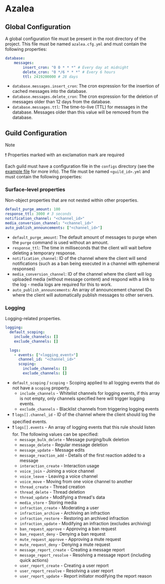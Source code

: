 # Azalea

## Global Configuration

A global configuration file must be present in the root directory of the project. This file must be named `azalea.cfg.yml` and must contain the following properties:

```yaml
database:
    messages:
        insert_cron: "0 0 * * *" # Every day at midnight
        delete_cron: "0 */6 * * *" # Every 6 hours
        ttl: 2419200000 # 28 days
```

* `database.messages.insert_cron`: The cron expression for the insertion of cached messages into the database.
* `database.messages.delete_cron`: The cron expression for the deletion of messages older than 12 days from the database.
* `database.messages.ttl`: The time-to-live (TTL) for messages in the database. Messages older than this value will be removed from the database.

## Guild Configuration

> [!NOTE]
> ❗ Properties marked with an exclamation mark are required

Each guild must have a configuration file in the `configs` directory (see the [example file](/configs/example.yml) for more info). The file must be named `<guild_id>.yml` and must contain the following properties:

### Surface-level properties

Non-object properties that are not nested within other properties.

```yaml
default_purge_amount: 100
response_ttl: 3000 # 3 seconds
notification_channel: "<channel_id>"
media_conversion_channel: "<channel_id>"
auto_publish_announcements: ["<channel_id>"]
```

* `default_purge_amount`: The default amount of messages to purge when the `purge` command is used without an amount.
* `response_ttl`: The time in milliseconds that the client will wait before deleting a temporary response.
* `notification_channel`: ID of the channel where the client will send notifications (such as a ban being executed in a channel with ephemeral responses)
* `media_conversion_channel`: ID of the channel where the client will log uploaded media (without message content) and respond with a link to the log - media logs are required for this to work.
* `auto_publish_announcements`: An array of announcement channel IDs where the client will automatically publish messages to other servers.

### Logging

Logging-related properties.

```yaml
logging:
  default_scoping:
    include_channels: []
    exclude_channels: []

  logs:
    - events: ["<logging_event>"]
      channel_id: "<channel_id>"
      scoping:
        include_channels: []
        exclude_channels: []
```

* `default_scoping` / `scoping` - Scoping applied to all logging events that do not have a `scoping` property.
  * `include_channels` - Whitelist channels for logging events, if this array is not empty, only channels specified here will trigger logging events.
  * `exclude_channels` - Blacklist channels from triggering logging events
* ❗ `logs[].channel_id` - ID of the channel where the client should log the specified events.
* ❗ `logs[].events` - An array of logging events that this rule should listen for. The following values can be specified:
  * `message_bulk_delete` - Message purging/bulk deletion
  * `message_delete` - Regular message deletion
  * `message_update` - Message edits
  * `message_reaction_add` - Details of the first reaction added to a message
  * `interaction_create` - Interaction usage 
  * `voice_join` - Joining a voice channel
  * `voice_leave` - Leaving a voice channel
  * `voice_move` - Moving from one voice channel to another
  * `thread_create` - Thread creation
  * `thread_delete` - Thread deletion
  * `thread_update` - Modifying a thread's data
  * `media_store` - Storing media
  * `infraction_create` - Moderating a user
  * `infraction_archive` - Archiving an infraction 
  * `infraction_restore` - Restoring an archived infraction
  * `infraction_update` - Modifying an infraction (excludes archiving)
  * `ban_request_approve` - Approving a ban request
  * `ban_request_deny` - Denying a ban request
  * `mute_request_approve` - Approving a mute request
  * `mute_request_deny` - Denying a mute request
  * `message_report_create` - Creating a message report
  * `message_report_resolve` - Resolving a message report (including quick actions)
  * `user_report_create` - Creating a user report
  * `user_report_resolve` - Resolving a user report
  * `user_report_update` - Report initiator modifying the report reason